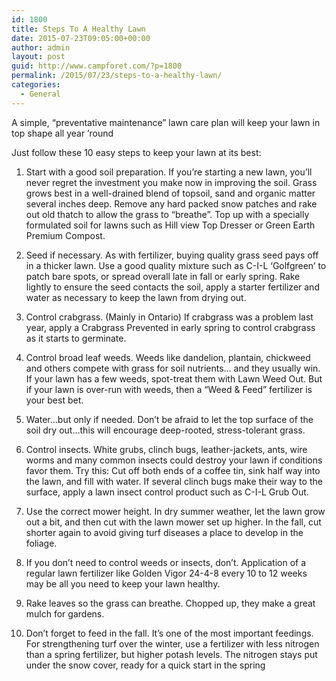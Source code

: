 ```yaml
---
id: 1800
title: Steps To A Healthy Lawn
date: 2015-07-23T09:05:00+00:00
author: admin
layout: post
guid: http://www.campforet.com/?p=1800
permalink: /2015/07/23/steps-to-a-healthy-lawn/
categories:
  - General
---
```

A simple, &#8220;preventative maintenance&#8221; lawn care plan will keep your lawn in top shape all year &#8217;round

Just follow these 10 easy steps to keep your lawn at its best:

1. Start with a good soil preparation. If you&#8217;re starting a new lawn, you&#8217;ll never regret the investment you make now in improving the soil. Grass grows best in a well-drained blend of topsoil, sand and organic matter several inches deep. Remove any hard packed snow patches and rake out old thatch to allow the grass to &#8220;breathe&#8221;. Top up with a specially formulated soil for lawns such as Hill view Top Dresser or Green Earth Premium Compost.

2. Seed if necessary. As with fertilizer, buying quality grass seed pays off in a thicker lawn. Use a good quality mixture such as C-I-L &#8216;Golfgreen&#8217; to patch bare spots, or spread overall late in fall or early spring. Rake lightly to ensure the seed contacts the soil, apply a starter fertilizer and water as necessary to keep the lawn from drying out. 

3. Control crabgrass. (Mainly in Ontario) If crabgrass was a problem last year, apply a Crabgrass Prevented in early spring to control crabgrass as it starts to germinate.

4. Control broad leaf weeds. Weeds like dandelion, plantain, chickweed and others compete with grass for soil nutrients&#8230; and they usually win. If your lawn has a few weeds, spot-treat them with Lawn Weed Out. But if your lawn is over-run with weeds, then a &#8220;Weed & Feed&#8221; fertilizer is your best bet.

5. Water&#8230;but only if needed. Don&#8217;t be afraid to let the top surface of the soil dry out&#8230;this will encourage deep-rooted, stress-tolerant grass.

6. Control insects. White grubs, clinch bugs, leather-jackets, ants, wire worms and many common insects could destroy your lawn if conditions favor them. Try this: Cut off both ends of a coffee tin, sink half way into the lawn, and fill with water. If several clinch bugs make their way to the surface, apply a lawn insect control product such as C-I-L Grub Out. 

7. Use the correct mower height. In dry summer weather, let the lawn grow out a bit, and then cut with the lawn mower set up higher. In the fall, cut shorter again to avoid giving turf diseases a place to develop in the foliage.

8. If you don&#8217;t need to control weeds or insects, don&#8217;t. Application of a regular lawn fertilizer like Golden Vigor 24-4-8 every 10 to 12 weeks may be all you need to keep your lawn healthy.

9. Rake leaves so the grass can breathe. Chopped up, they make a great mulch for gardens.

10. Don&#8217;t forget to feed in the fall. It&#8217;s one of the most important feedings. For strengthening turf over the winter, use a fertilizer with less nitrogen than a spring fertilizer, but higher potash levels. The nitrogen stays put under the snow cover, ready for a quick start in the spring